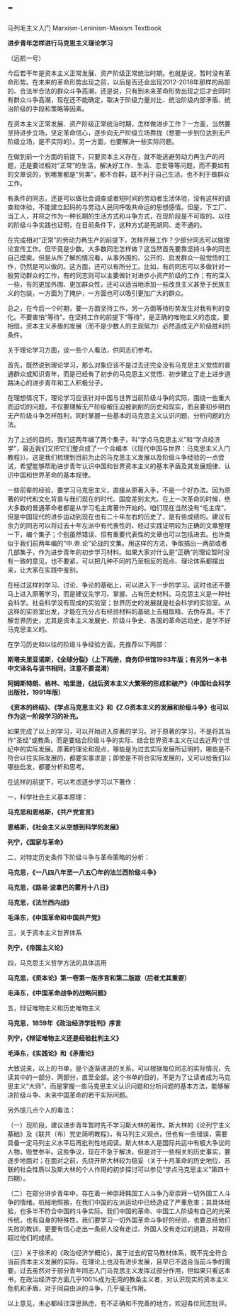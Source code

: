 # -
马列毛主义入门 Marxism-Leninism-Maoism Textbook


**进步青年怎样进行马克思主义理论学习**

（远航一号）


今后若干年是资本主义正常发展、资产阶级正常统治时期。也就是说，暂时没有革命形势。在未来的革命形势出现之前，以后是否还会出现2012-2018年那样的局部的、合法半合法的群众斗争高潮，还是说，只有到未来革命形势出现之后才会同时有群众斗争高潮，现在还不能确定，取决于阶级力量对比、统治阶级内部矛盾、统治阶级的手段和策略等因素。

在资本主义正常发展、资产阶级正常统治时期，怎样做进步工作？一方面，当然要坚持进步立场，坚定革命信心，逐步向无产阶级立场靠拢（想要一步到位达到无产阶级立场，是不实际的）。另一方面，也要解决一些实际问题。

在做到前一个方面的前提下，只要资本主义存在，就不能逃避劳动力再生产的问题，还是要过相对“正常”的生活，解决好工作、生活、恋爱等等问题，而不要如有的文章说的，到哪里都是“另类”，都不合群，既不利于自己生活，也不利于做群众工作。

有条件的同志，还是可以做社会调查或者短时间的劳动者生活体验，没有这样的调查和体验，不能建立起码的与劳动人民同呼吸共命运的思想感情。但是，下工厂、当工人，并将之作为一种长期的生活方式和斗争方式，在现阶段是不可取的。以往的阶级斗争实践也证明，在目前条件下，这种方式是死胡同、走不通的。

在完成相对“正常”的劳动力再生产的前提下，怎样开展工作？少部分同志可以做理论宣传工作。但毕竟是少数。大多数同志怎样做？这当然首先要靠坚持斗争的同志自己摸索。但是从所了解的情况看，从事外围的、公开的、启发群众一般觉悟的工作，仍然是可以做的。这方面，还可以有所分工。比如，有的同志可以多做针对一般劳动群众的工作，有的同志则可以主要做针对进步小资产阶级的工作；有的深入一些，有的更加外围、更加群众性，还可以适当地添加一些改良主义甚至于民族主义的包装，一方面为了掩护，一方面也可以吸引更加广大的群众。

总之，在今后一个时期，要一方面坚持工作，另一方面等待形势发生对我有利的变化。不要害怕“等待”。在坚持工作的前提下“等待”，是正确的唯物主义的态度。要相信，资本主义矛盾的发展（而不是少数人的主观努力）必然造成无产阶级胜利的条件。


关于理论学习方面，谈一些个人看法，供同志们参考。

首先，既然说到理论学习，那么对象应该不是过去还完全没有马克思主义觉悟的普通群众或知识青年，而是已经有了初步的马克思主义觉悟、初步建立了走上进步道路决心的进步青年和工人积极分子。

在理想情况下，理论学习应该针对中国与世界当前阶级斗争的实际，围绕一些重大而迫切的问题，不仅要理解无产阶级被压迫被剥削的历史和现实，而且要初步明白无产阶级斗争怎样胜利，同时掌握一些基本的马克思主义认识问题、分析问题的方法。

为了上述的目的，我们这两年编了两个集子，叫“学点马克思主义”和“学点经济学”，最近我们又把它们整合成了一个合编本（《现代中国与世界：马克思主义入门教程》）。这是我们梳理到目前为止的马克思主义发展以及阶级斗争经验的一点尝试，希望能够帮助进步青年认识中国和世界资本主义的基本矛盾及其发展规律、认识中国和世界革命的基本规律。

一些前辈的经验，要学习马克思主义，直接从原著入手，不是一个好办法。因为原著的时代和文化背景与我们现在的时代、国度差别太大。在上一次革命的时候，绝大多数的普通革命者都是从学习毛主席著作开始的。咱们现在当然没有“毛主席”，但是中国现代的进步运动到现在也有二十年左右的历史了，是有些成绩的。建议有余力的同志可以将过去十年左派中有代表性的、经过实践证明较为正确的文章整理一下，编个集子；个别虽然错误、但有重要代表性的文章也可以包括进去。也许类似于我们前两年编的“中.帝.论”论战的文集。用这样的方法，争取搞出一两部或者几部集子，作为进步青年的初步学习材料。如果大家对什么是“正确”的理论暂时没有一致的意见，也不要紧，可以把几种不同的乃至相反的观点、理论体系都摆出来，让大家在实践中鉴别。

在经过这样的学习、讨论、争论的基础上，可以进入下一步的学习。这时也还不要马上进入原著学习，而是建议先学习、掌握、占有历史材料。马克思主义是一种社会科学。社会科学没有现成的实验室；世界历史的发展就是社会科学的实验室。从这样的实验室出发，才能在充分占有经验材料的基础上去粗取精、去伪存真。不了解世界历史，尤其是资本主义发展史、阶级斗争史、各国的革命运动史，是学不好马克思主义的。

在学习历史和以往的阶级斗争经验方面，先推荐以下两部：

**斯塔夫里亚诺斯，《全球分裂》（上下两册，商务印书馆1993年版；有另外一本书中文译名与该书相同，注意不要混淆）**

**阿姆斯特朗、格林、哈里逊，《战后资本主义大繁荣的形成和破产》（中国社会科学出版社，1991年版）**

**《资本的终结》、《学点马克思主义》和《Z.G资本主义的发展和阶级斗争》也可以作为这一阶段学习的补充。**

如果完成了以上的学习，可以开始进入原著的学习。对于原著的学习，不是将其当作“圣经”或教条，而是要结合阶级斗争的实际、结合世界资本主义在过去近两个世纪中的实际发展。原著的理论和观点，哪些是为过去实际发展所证明的，哪些是不符合以往实际发展的，都要实事求是；即使是不符合实际发展的，又可以给我们以哪些启发，都要分析和思考。

在这样的前提下，可以考虑逐步学习以下著作：

一，科学社会主义基本原理：

**马克思和恩格斯，《共产党宣言》**

**恩格斯，《社会主义从空想到科学的发展》**

**列宁，《国家与革命》**

二，对特定历史条件下阶级斗争与革命策略的分析：

**马克思，《一八四八年至一八五〇年的法兰西阶级斗争》**

**马克思，《路易·波拿巴的雾月十八日》**

**马克思，《法兰西内战》**

**毛泽东，《中国革命和中国共产党》**

三，关于资本主义世界体系

**列宁，《帝国主义论》**

四，马克思主义哲学方法的具体运用

**马克思，《资本论》第一卷第一版序言和第二版跋（后者尤其重要）**

**毛泽东，《中国革命战争的战略问题》**

五，辩证唯物主义和历史唯物主义

**马克思，1859年《政治经济学批判》序言**

**列宁，《辩证唯物主义还是经验批判主义》**

**毛泽东，《实践论》和《矛盾论》**

大致说来，以上的书单，是个逐渐递进的关系，可以根据每位同志的实际情况，先读其中的一部分、两部分，直至全部。这个书单的目的，不是为了让读者成为马克思主义“大师”，而是掌握一些马克思主义认识问题和分析问题的基本方法，能够解决阶级斗争、未来中国革命的若干实际问题。

另外提几点个人的看法：

（一）现阶段，建议进步青年暂时先不学习斯大林的著作。斯大林的《论列宁主义基础》及《联共（布）党史简明教程》，有马列主义观点，但也有一些错误，需要具备一定马列主义水平后再批判性地阅读。斯大林本人是国际共运中有极大争议的人物，毁誉参半。这些争议，现在不急于解决，但是对于一些相关的历史事实，要逐步地面对；在面对之前，先绕开斯大林较为稳妥（关于十月革命的历史地位、苏联的社会性质以及斯大林的个人作用的初步探讨可以参见“学点马克思主义”第四十四期）。

（二）在部分进步青年中，存在着一种崇拜韩国工人斗争乃至崇拜一切外国工人斗争的情绪。机械地照搬，在我们中国的左派运动中已经造成了严重危害；其具体经验，也多半不符合中国的斗争实际。我们中国的革命、中国工人阶级有自己的光荣传统，也有自身的特殊性，我们要学习一切外国革命斗争好的经验，也要总结他们失败的教训，更要有信心走出一条前人没有走过、外国人没有走过的道路，并取得超过他们的成绩。

（三）关于徐禾的《政治经济学概论》，属于过去的官马教材体系，既不完全符合当前资本主义发展的实际，在理论上也没有进步发展，且早已不适合当前斗争的需要。过去虽然对于部分青年同志入门马克思主义发挥过部分作用，但如果只看这本书，在政治经济学方面几乎100%成为无用的教条主义者，对认识现实的资本主义危机和矛盾，对于同自由派的斗争，几乎毫无作用。

以上意见，未必都经过深思熟虑，有不正确和不完善的地方，欢迎各位同志批评。
